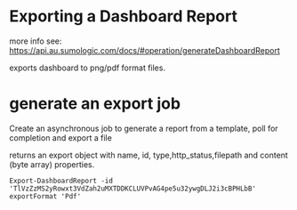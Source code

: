 # Exporting a Dashboard Report

more info see: https://api.au.sumologic.com/docs/#operation/generateDashboardReport

exports dashboard to png/pdf format files.

# generate an export job 
Create an asynchronous job to generate a report from a template, poll for completion and export a file

returns an export object with name, id, type,http_status,filepath and content (byte array) properties.
```
Export-DashboardReport -id 'TlVzZzMS2yRowxt3VdZah2uMXTDDKCLUVPvAG4pe5u32ywgDLJ2i3cBPHLbB' exportFormat 'Pdf'
```

                                                            
